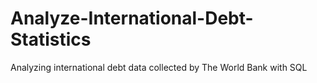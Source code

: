 # Analyze-International-Debt-Statistics
Analyzing international debt data collected by The World Bank with SQL
